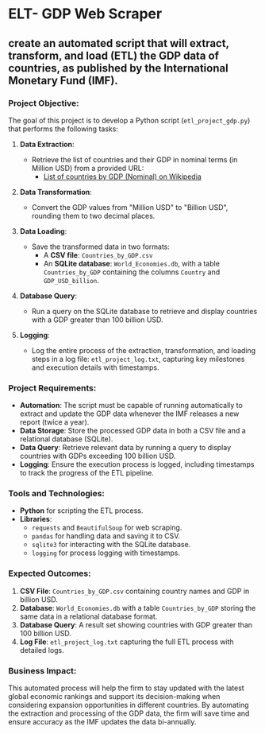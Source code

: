 # ELT- GDP Web Scraper

## create an automated script that will extract, transform, and load (ETL) the GDP data of countries, as published by the International Monetary Fund (IMF).

### Project Objective:
The goal of this project is to develop a Python script (`etl_project_gdp.py`) that performs the following tasks:

1. **Data Extraction**:
   - Retrieve the list of countries and their GDP in nominal terms (in Million USD) from a provided URL:
     - [List of countries by GDP (Nominal) on Wikipedia](https://web.archive.org/web/20230902185326/https://en.wikipedia.org/wiki/List_of_countries_by_GDP_%28nominal%29)

2. **Data Transformation**:
   - Convert the GDP values from "Million USD" to "Billion USD", rounding them to two decimal places.

3. **Data Loading**:
   - Save the transformed data in two formats:
     - A **CSV file**: `Countries_by_GDP.csv`
     - An **SQLite database**: `World_Economies.db`, with a table `Countries_by_GDP` containing the columns `Country` and `GDP_USD_billion`.

4. **Database Query**:
   - Run a query on the SQLite database to retrieve and display countries with a GDP greater than 100 billion USD.

5. **Logging**:
   - Log the entire process of the extraction, transformation, and loading steps in a log file: `etl_project_log.txt`, capturing key milestones and execution details with timestamps.

### Project Requirements:

- **Automation**: The script must be capable of running automatically to extract and update the GDP data whenever the IMF releases a new report (twice a year).
- **Data Storage**: Store the processed GDP data in both a CSV file and a relational database (SQLite).
- **Data Query**: Retrieve relevant data by running a query to display countries with GDPs exceeding 100 billion USD.
- **Logging**: Ensure the execution process is logged, including timestamps to track the progress of the ETL pipeline.

### Tools and Technologies:

- **Python** for scripting the ETL process.
- **Libraries**:
  - `requests` and `BeautifulSoup` for web scraping.
  - `pandas` for handling data and saving it to CSV.
  - `sqlite3` for interacting with the SQLite database.
  - `logging` for process logging with timestamps.
  
### Expected Outcomes:

1. **CSV File**: `Countries_by_GDP.csv` containing country names and GDP in billion USD.
2. **Database**: `World_Economies.db` with a table `Countries_by_GDP` storing the same data in a relational database format.
3. **Database Query**: A result set showing countries with GDP greater than 100 billion USD.
4. **Log File**: `etl_project_log.txt` capturing the full ETL process with detailed logs.

### Business Impact:
This automated process will help the firm to stay updated with the latest global economic rankings and support its decision-making when considering expansion opportunities in different countries. By automating the extraction and processing of the GDP data, the firm will save time and ensure accuracy as the IMF updates the data bi-annually.
